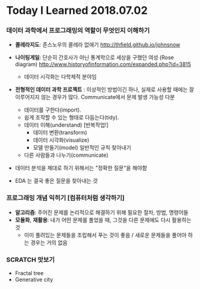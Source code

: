 # Today I Learned 2018.07.02

### 데이터 과학에서 프로그래밍의 역할이 무엇인지 이해하기
  - **콜레라지도**: 존스노우의 콜레라 없애기 http://thfield.github.io/johnsnow
  - **나이팅게일**: 단순히 간호사가 아닌 통계학으로 세상을 구했던 여성 (Rose diagram) http://www.historyofinformation.com/expanded.php?id=3815
    - 데이터 시각화는 다학제적 분야임
  - **전형적인 데이터 과학 프로젝트** : 이상적인 방법이긴 하나, 실제로 사용할 때에는 잘 이루어지지 않는 경우가 많다. Communicate에서 문제 발생 가능성 다분
    - 데이터를 구한다(import).
    - 쉽게 조작할 수 있는 형태로 다듬는다(tidy).
    - 데이터 이해(understand) [반복작업!]
      - 데이터 변환(transform)
      - 데이터 시각화(visualize)
      - 모델 만들기(model) 일반적인 규칙 찾아내기
    - 다른 사람들과 나누기(communicate)

  - 데이터 분석을 제대로 하기 위해서는 "정확한 질문"을 해야함
  - EDA 는 결국 좋은 질문을 찾아내는 것
  
### 프로그래밍 개념 익히기 [컴퓨터처럼 생각하기]
  - **알고리즘**: 주어진 문제를 논리적으로 해결하기 위해 필요한 절차, 방법, 명령어들
  - **모듈화**, **재활용**: 내가 어떤 문제를 풀었을 때, 그것을 다른 문제에도 다시 활용하는 것
    - 이미 풀려있는 문제들을 조립해서 푸는 것이 좋음 / 새로운 문제들을 풀어야 하는 경우는 거의 없음

### SCRATCH 맛보기
  - Fractal tree
  - Generative city
  
